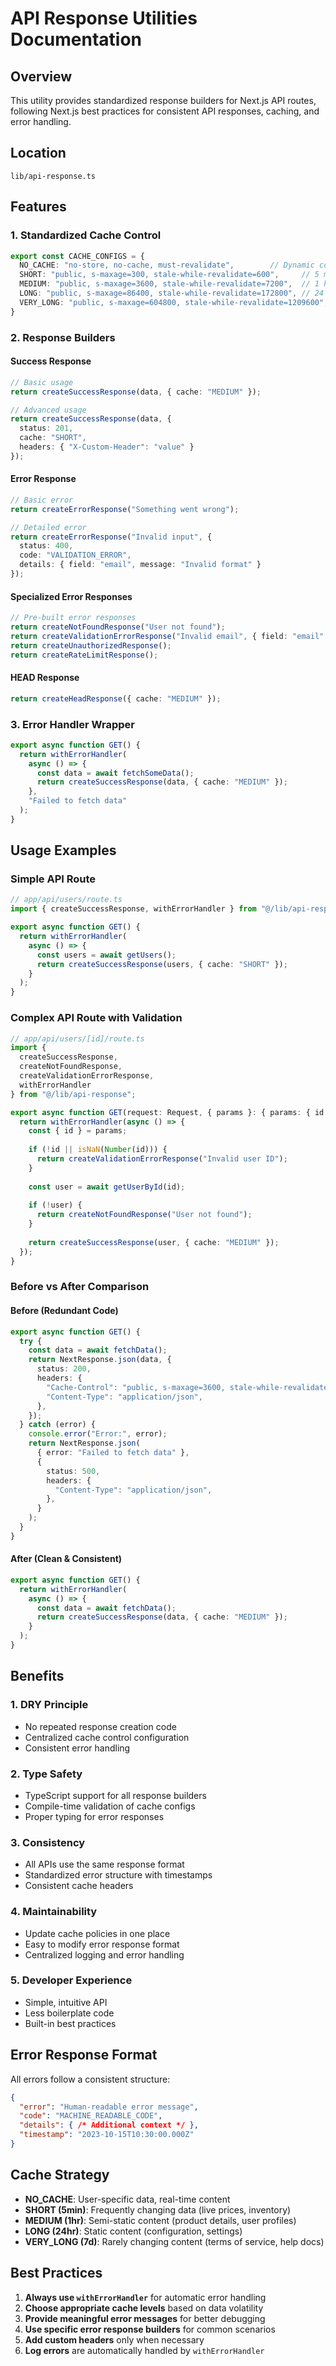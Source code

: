 # API Response Utilities Documentation

## Overview

This utility provides standardized response builders for Next.js API routes, following Next.js best practices for consistent API responses, caching, and error handling.

## Location

`lib/api-response.ts`

## Features

### 1. **Standardized Cache Control**
```typescript
export const CACHE_CONFIGS = {
  NO_CACHE: "no-store, no-cache, must-revalidate",        // Dynamic content
  SHORT: "public, s-maxage=300, stale-while-revalidate=600",     // 5 minutes
  MEDIUM: "public, s-maxage=3600, stale-while-revalidate=7200",  // 1 hour  
  LONG: "public, s-maxage=86400, stale-while-revalidate=172800", // 24 hours
  VERY_LONG: "public, s-maxage=604800, stale-while-revalidate=1209600", // 7 days
}
```

### 2. **Response Builders**

#### Success Response
```typescript
// Basic usage
return createSuccessResponse(data, { cache: "MEDIUM" });

// Advanced usage
return createSuccessResponse(data, {
  status: 201,
  cache: "SHORT",
  headers: { "X-Custom-Header": "value" }
});
```

#### Error Response
```typescript
// Basic error
return createErrorResponse("Something went wrong");

// Detailed error
return createErrorResponse("Invalid input", {
  status: 400,
  code: "VALIDATION_ERROR",
  details: { field: "email", message: "Invalid format" }
});
```

#### Specialized Error Responses
```typescript
// Pre-built error responses
return createNotFoundResponse("User not found");
return createValidationErrorResponse("Invalid email", { field: "email" });
return createUnauthorizedResponse();
return createRateLimitResponse();
```

#### HEAD Response
```typescript
return createHeadResponse({ cache: "MEDIUM" });
```

### 3. **Error Handler Wrapper**
```typescript
export async function GET() {
  return withErrorHandler(
    async () => {
      const data = await fetchSomeData();
      return createSuccessResponse(data, { cache: "MEDIUM" });
    },
    "Failed to fetch data"
  );
}
```

## Usage Examples

### Simple API Route
```typescript
// app/api/users/route.ts
import { createSuccessResponse, withErrorHandler } from "@/lib/api-response";

export async function GET() {
  return withErrorHandler(
    async () => {
      const users = await getUsers();
      return createSuccessResponse(users, { cache: "SHORT" });
    }
  );
}
```

### Complex API Route with Validation
```typescript
// app/api/users/[id]/route.ts
import { 
  createSuccessResponse, 
  createNotFoundResponse,
  createValidationErrorResponse,
  withErrorHandler 
} from "@/lib/api-response";

export async function GET(request: Request, { params }: { params: { id: string } }) {
  return withErrorHandler(async () => {
    const { id } = params;
    
    if (!id || isNaN(Number(id))) {
      return createValidationErrorResponse("Invalid user ID");
    }
    
    const user = await getUserById(id);
    
    if (!user) {
      return createNotFoundResponse("User not found");
    }
    
    return createSuccessResponse(user, { cache: "MEDIUM" });
  });
}
```

### Before vs After Comparison

#### Before (Redundant Code)
```typescript
export async function GET() {
  try {
    const data = await fetchData();
    return NextResponse.json(data, {
      status: 200,
      headers: {
        "Cache-Control": "public, s-maxage=3600, stale-while-revalidate=7200",
        "Content-Type": "application/json",
      },
    });
  } catch (error) {
    console.error("Error:", error);
    return NextResponse.json(
      { error: "Failed to fetch data" },
      {
        status: 500,
        headers: {
          "Content-Type": "application/json",
        },
      }
    );
  }
}
```

#### After (Clean & Consistent)
```typescript
export async function GET() {
  return withErrorHandler(
    async () => {
      const data = await fetchData();
      return createSuccessResponse(data, { cache: "MEDIUM" });
    }
  );
}
```

## Benefits

### 1. **DRY Principle**
- No repeated response creation code
- Centralized cache control configuration
- Consistent error handling

### 2. **Type Safety**
- TypeScript support for all response builders
- Compile-time validation of cache configs
- Proper typing for error responses

### 3. **Consistency**
- All APIs use the same response format
- Standardized error structure with timestamps
- Consistent cache headers

### 4. **Maintainability**
- Update cache policies in one place
- Easy to modify error response format
- Centralized logging and error handling

### 5. **Developer Experience**
- Simple, intuitive API
- Less boilerplate code
- Built-in best practices

## Error Response Format

All errors follow a consistent structure:
```json
{
  "error": "Human-readable error message",
  "code": "MACHINE_READABLE_CODE",
  "details": { /* Additional context */ },
  "timestamp": "2023-10-15T10:30:00.000Z"
}
```

## Cache Strategy

- **NO_CACHE**: User-specific data, real-time content
- **SHORT (5min)**: Frequently changing data (live prices, inventory)
- **MEDIUM (1hr)**: Semi-static content (product details, user profiles)
- **LONG (24hr)**: Static content (configuration, settings)
- **VERY_LONG (7d)**: Rarely changing content (terms of service, help docs)

## Best Practices

1. **Always use `withErrorHandler`** for automatic error handling
2. **Choose appropriate cache levels** based on data volatility
3. **Provide meaningful error messages** for better debugging
4. **Use specific error response builders** for common scenarios
5. **Add custom headers** only when necessary
6. **Log errors** are automatically handled by `withErrorHandler`
